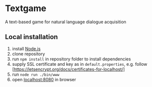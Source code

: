 # Textgame
A text-based game for natural language dialogue acquisition
## Local installation
1. install [Node.js](https://nodejs.org)
2. clone repository
3. run `npm install` in repository folder to install dependencies
4. supply SSL certificate and key as in `default.properties`, e.g. follow [https://letsencrypt.org/docs/certificates-for-localhost/]
5. run `node run ./bin/www`
6. open [localhost:8080](http://localhost:8080) in browser